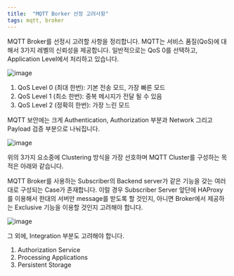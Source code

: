 ```yaml
---
title:  "MQTT Borker 선정 고려사항"
tags: mqtt, broker
---
```


MQTT Broker를 선정시 고려할 사항을 정리합니다. MQTT는 서비스 품질(QoS)에 대해서 3가지 레벨의 신뢰성을 제공합니다. 일반적으로는 QoS 0를 선택하고, Application Level에서 처리하고 있습니다.

![image](https://user-images.githubusercontent.com/111643/115679316-68dd9380-a38d-11eb-80cb-5d5ff48a015b.png)

1. QoS Level 0 (최대 한번): 기본 전송 모드, 가장 빠른 모드
2. QoS Level 1 (최소 한번): 중복 메시지가 전달 될 수 있음
3. QoS Level 2 (정확히 한번): 가장 느린 모드

MQTT 보안에는 크게 Authentication, Authorization 부분과 Network 그리고 Payload 검증 부분으로 나눠집니다.

![image](https://user-images.githubusercontent.com/111643/115679360-75fa8280-a38d-11eb-99d2-325a305d7acd.png)

위의 3가지 요소중에 Clustering 방식을 가장 선호하며 MQTT Cluster를 구성하는 목적은 아래와 같습니다.

MQTT Broker를 사용하는 Subscriber의 Backend server가 같은 기능을 갖는 여러대로 구성되는 Case가 존재합니다. 이럴 경우 Subscriber Server 앞단에 HAProxy를 이용해서 한대의 서버만 message를 받도록 할 것인지, 아니면 Broker에서 제공하는 Exclusive 기능을 이용할 것인지 고려해야 합니다.

![image](https://user-images.githubusercontent.com/111643/115679387-80b51780-a38d-11eb-9134-135127bfe54a.png)

그 외에, Integration 부분도 고려해야 합니다.
1. Authorization Service
2. Processing Applications
3. Persistent Storage

